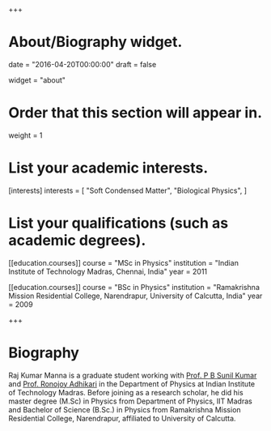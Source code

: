 +++
# About/Biography widget.

date = "2016-04-20T00:00:00"
draft = false

widget = "about"

# Order that this section will appear in.
weight = 1

# List your academic interests.
[interests]
  interests = [
    "Soft Condensed Matter",
    "Biological Physics",
  ]

# List your qualifications (such as academic degrees).
[[education.courses]]
  course = "MSc in Physics"
  institution = "Indian Institute of Technology Madras, Chennai, India"
  year = 2011

[[education.courses]]
  course = "BSc in Physics"
  institution = "Ramakrishna Mission Residential College, Narendrapur, University of Calcutta, India"
  year = 2009
 
+++

# Biography

Raj Kumar Manna is a graduate student working with [Prof. P B Sunil Kumar](www.physics.iitm.ac.in/~sunil/) and [Prof. Ronojoy Adhikari](https://ronojoy.github.io/) in the Department of Physics at Indian Institute of Technology Madras. Before joining as a research scholar, he did his master degree (M.Sc) in Physics from Department of Physics, IIT Madras and Bachelor of Science (B.Sc.) in Physics from Ramakrishna Mission Residential College, Narendrapur, affiliated to University of Calcutta.

